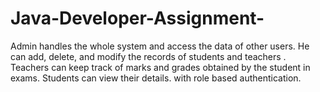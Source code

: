# Java-Developer-Assignment-
Admin handles the whole system and access the data of other users. He can add, delete, and modify the records of students and teachers . Teachers can keep track of marks and grades obtained by the student in exams. Students can view their details. with role based authentication.
